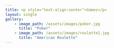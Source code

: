 ```yaml
--- 
title: <p style="text-align:center">Games</p>
layout: single 
gallery: 
    - image_path: /assets/images/poker.jpg
      title: "Poker"
    - image_path: /assets/images/roulette1.jpg
      title: "American Roulette" 
---
```


